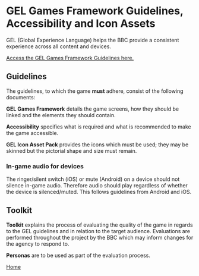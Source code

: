 # GEL Games Framework Guidelines, Accessibility and Icon Assets

GEL (Global Experience Language) helps the BBC provide a consistent 
experience across all content and devices.

[Access the GEL Games Framework Guidelines here.](http://www.bbc.co.uk/gel/guidelines/games-framework)

## Guidelines

The guidelines, to which the game **must** adhere, consist of the 
following documents:

**GEL Games Framework** details the game screens, how they should be linked and the 
elements they should contain.

**Accessibility** specifies what is required and what is recommended to make 
the game accessible.

**GEL Icon Asset Pack** provides the icons which must be used; they may be 
skinned but the pictorial shape and size must remain.  

### In-game audio for devices 
The ringer/silent switch (iOS) or mute (Android) on a device should not silence in-game audio. Therefore audio should play regardless of whether the device is silenced/muted. This follows guidelines from Android and iOS.

## Toolkit 

**Toolkit** explains the process of evaluating the quality of the game in 
regards to the GEL guidelines and in relation to the target audience. 
Evaluations are performed throughout the project by the BBC which may inform 
changes for the agency to respond to.

**Personas** are to be used as part of the evaluation process.

[GEL Guidelines for Games here]: https://www.dropbox.com/s/5xnl0krw3w5z7v1/gamesGEL_2.7.pdf?dl=0

[Home](../README.md)

